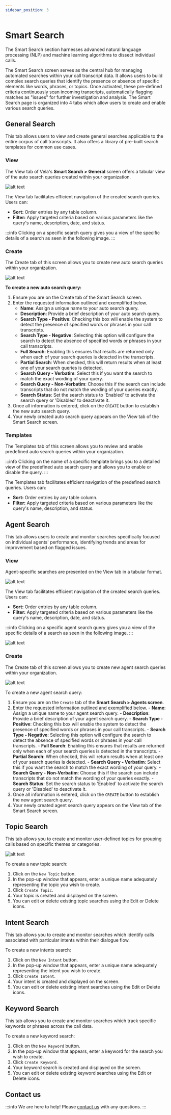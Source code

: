 ```yaml
---
sidebar_position: 3
---
```


# Smart Search

The Smart Search section harnesses advanced natural language processing (NLP) and machine learning algorithms to dissect individual calls.

The Smart Search screen serves as the central hub for managing automated searches within your call transcript data. It allows users to build complex search queries that identify the presence or absence of specific elements like words, phrases, or topics. Once activated, these pre-defined criteria continuously scan incoming transcripts, automatically flagging matches as "issues" for further investigation and analysis. The Smart Search page is organized into 4 tabs which allow users to create and enable various search queries.

## General Search

This tab allows users to view and create general searches applicable to the entire corpus of call transcripts. It also offers a library of pre-built search templates for common use cases.

### View

The View tab of Vela's **Smart Search > General** screen offers a tabular view of the auto search queries created within your organization.

![alt text](image-2t.png)

The View tab facilitates efficient navigation of the created search queries. Users can:

- **Sort:** Order entries by any table column.
- **Filter:** Apply targeted criteria based on various parameters like the query's name, description, date, and status.

:::info
Clicking on a specific search query gives you a view of the specific details of a search as seen in the following image.
:::

### Create

The Create tab of this screen allows you to create new auto search queries within your organization.

![alt text](image-3t.png)

**To create a new auto search query:**

1. Ensure you are on the Create tab of the Smart Search screen.
2. Enter the requested information outlined and exemplified below.
    - **Name**: Assign a unique name to your auto search query.
    - **Description**: Provide a brief description of your auto search query.
    - **Search Type - Positive**: Checking this box will enable the system to detect the presence of specified words or phrases in your call transcripts.
    - **Search Type - Negative**: Selecting this option will configure the search to detect the absence of specified words or phrases in your call transcripts.
    - **Full Search**: Enabling this ensures that results are returned only when each of your search queries is detected in the transcripts.
    - **Partial Search**: When checked, this will return results when at least one of your search queries is detected.
    - **Search Query - Verbatim**: Select this if you want the search to match the exact wording of your query.
    - **Search Query - Non-Verbatim**: Choose this if the search can include transcripts that do not match the wording of your queries exactly.
    - **Search Status**: Set the search status to 'Enabled' to activate the search query or 'Disabled' to deactivate it.
3. Once all information is entered, click on the `CREATE` button to establish the new auto search query.
4. Your newly created auto search query appears on the View tab of the Smart Search screen.

### Templates

The Templates tab of this screen allows you to review and enable predefined auto search queries within your organization.

<!-- :::info
Insert image of the template tab once templates have been created
::: -->

:::info
Clicking on the name of a specific template brings you to a detailed view of the predefined auto search query and allows you to enable or disable the query.
:::

The Templates tab facilitates efficient navigation of the predefined search queries. Users can:

- **Sort:** Order entries by any table column.
- **Filter:** Apply targeted criteria based on various parameters like the query's name, description, and status.

## Agent Search

This tab allows users to create and monitor searches specifically focused on individual agents' performance, identifying trends and areas for improvement based on flagged issues.

### View
Agent-specific searches are presented on the View tab in a tabular format.

![alt text](image-4t.png)

The View tab facilitates efficient navigation of the created search queries. Users can:

- **Sort:** Order entries by any table column.
- **Filter:** Apply targeted criteria based on various parameters like the query's name, description, date, and status.

:::info
Clicking on a specific agent search query gives you a view of the specific details of a search as seen in the following image.
:::

![alt text](image-5t.png)

### Create

The Create tab of this screen allows you to create new agent search queries within your organization.

![alt text](image-6t.png)

To create a new agent search query:

1. Ensure you are on the `Create` tab of the **Smart Search > Agents screen**.
2. Enter the requested information outlined and exemplified below.
        - **Name**: Assign a unique name to your agent search query.
        - **Description**: Provide a brief description of your agent search query.
        - **Search Type - Positive**: Checking this box will enable the system to detect the presence of specified words or phrases in your call transcripts.
        - **Search Type - Negative**: Selecting this option will configure the search to detect the absence of specified words or phrases in your call transcripts.
        - **Full Search**: Enabling this ensures that results are returned only when each of your search queries is detected in the transcripts.
        - **Partial Search**: When checked, this will return results when at least one of your search queries is detected.
        - **Search Query - Verbatim**: Select this if you want the search to match the exact wording of your query.
        - **Search Query - Non-Verbatim**: Choose this if the search can include transcripts that do not match the wording of your queries exactly.
        - **Search Status**: Set the search status to 'Enabled' to activate the search query or 'Disabled' to deactivate it.
3. Once all information is entered, click on the `CREATE` button to establish the new agent search query.
4. Your newly created agent search query appears on the View tab of the Smart Search screen.

## Topic Search

This tab allows you to create and monitor user-defined topics for grouping calls based on specific themes or categories.

![alt text](image-7t.png)

To create a new topic search:

1. Click on the `New Topic` button.
2. In the pop-up window that appears, enter a unique name adequately representing the topic you wish to create.
3. Click `Create Topic`.
4. Your topic is created and displayed on the screen.
5. You can edit or delete existing topic searches using the Edit or Delete icons.

## Intent Search

This tab allows you to create and monitor searches which identify calls associated with particular intents within their dialogue flow.

To create a new intents search:

1. Click on the `New Intent` button.
2. In the pop-up window that appears, enter a unique name adequately representing the intent you wish to create.
3. Click `Create Intent`.
4. Your intent is created and displayed on the screen.
5. You can edit or delete existing intent searches using the Edit or Delete icons.

## Keyword Search

This tab allows you to create and monitor searches which track specific keywords or phrases across the call data.

To create a new keyword search:

1. Click on the `New Keyword` button.
2. In the pop-up window that appears, enter a keyword for the search you wish to create.
3. Click `Create Keyword`.
4. Your keyword search is created and displayed on the screen.
5. You can edit or delete existing keyword searches using the Edit or Delete icons.

## Contact us

:::info
We are here to help! Please [contact us](mailto:support@botlhale.ai) with any questions.
:::
